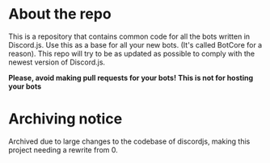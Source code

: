 # About the repo

This is a repository that contains common code for all the bots written in Discord.js.
Use this as a base for all your new bots. (It's called BotCore for a reason).
This repo will try to be as updated as possible to comply with the newest version of Discord.js.

**Please, avoid making pull requests for your bots!** __This is not for hosting your bots__

# Archiving notice

Archived due to large changes to the codebase of discordjs, making this project needing a rewrite from 0.
